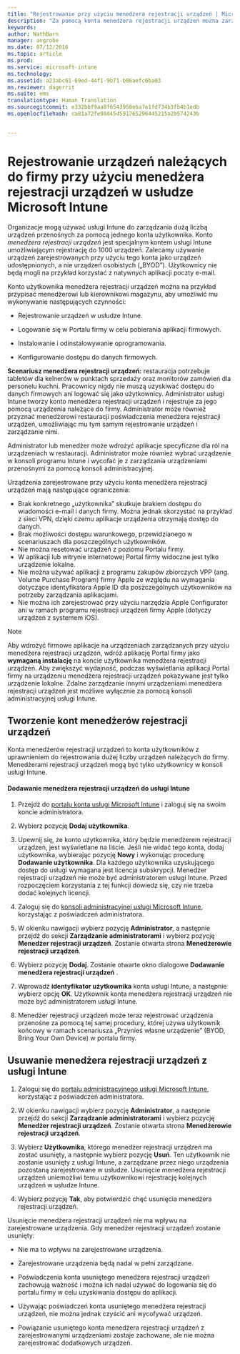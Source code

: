 ```yaml
---
title: "Rejestrowanie przy użyciu menedżera rejestracji urządzeń | Microsoft Intune"
description: "Za pomocą konta menedżera rejestracji urządzeń można zarządzać dużą liczbą współdzielonych firmowych urządzeń przenośnych za pomocą jednego konta użytkownika."
keywords: 
author: NathBarn
manager: angrobe
ms.date: 07/12/2016
ms.topic: article
ms.prod: 
ms.service: microsoft-intune
ms.technology: 
ms.assetid: a23abc61-69ed-44f1-9b71-b86aefc6ba03
ms.reviewer: dagerrit
ms.suite: ems
translationtype: Human Translation
ms.sourcegitcommit: e332bbf9aa8f6543950eba7e1fd734b3fb4b1edb
ms.openlocfilehash: ca81a72fe98d454591765296445215a2b574243b


---
```



# Rejestrowanie urządzeń należących do firmy przy użyciu menedżera rejestracji urządzeń w usłudze Microsoft Intune
Organizacje mogą używać usługi Intune do zarządzania dużą liczbą urządzeń przenośnych za pomocą jednego konta użytkownika. Konto *menedżera rejestracji urządzeń* jest specjalnym kontem usługi Intune umożliwiającym rejestrację do 1000 urządzeń. Zalecamy używanie urządzeń zarejestrowanych przy użyciu tego konta jako urządzeń udostępnionych, a nie urządzeń osobistych („BYOD”). Użytkownicy nie będą mogli na przykład korzystać z natywnych aplikacji poczty e-mail.

Konto użytkownika menedżera rejestracji urządzeń można na przykład przypisać menedżerowi lub kierownikowi magazynu, aby umożliwić mu wykonywanie następujących czynności:

-   Rejestrowanie urządzeń w usłudze Intune.

-   Logowanie się w Portalu firmy w celu pobierania aplikacji firmowych.

-   Instalowanie i odinstalowywanie oprogramowania.

-   Konfigurowanie dostępu do danych firmowych.


**Scenariusz menedżera rejestracji urządzeń:** restauracja potrzebuje tabletów dla kelnerów w punktach sprzedaży oraz monitorów zamówień dla personelu kuchni. Pracownicy nigdy nie muszą uzyskiwać dostępu do danych firmowych ani logować się jako użytkownicy. Administrator usługi Intune tworzy konto menedżera rejestracji urządzeń i rejestruje za jego pomocą urządzenia należące do firmy. Administrator może również przyznać menedżerowi restauracji poświadczenia menedżera rejestracji urządzeń, umożliwiając mu tym samym rejestrowanie urządzeń i zarządzanie nimi.

Administrator lub menedżer może wdrożyć aplikacje specyficzne dla ról na urządzeniach w restauracji. Administrator może również wybrać urządzenie w konsoli programu Intune i wycofać je z zarządzania urządzeniami przenośnymi za pomocą konsoli administracyjnej.

Urządzenia zarejestrowane przy użyciu konta menedżera rejestracji urządzeń mają następujące ograniczenia:
  - Brak konkretnego „użytkownika” skutkuje brakiem dostępu do wiadomości e-mail i danych firmy. Można jednak skorzystać na przykład z sieci VPN, dzięki czemu aplikacje urządzenia otrzymają dostęp do danych.
  - Brak możliwości dostępu warunkowego, przewidzianego w scenariuszach dla poszczególnych użytkowników.
  - Nie można resetować urządzeń z poziomu Portalu firmy.
  - W aplikacji lub witrynie internetowej Portal firmy widoczne jest tylko urządzenie lokalne.
  - Nie można używać aplikacji z programu zakupów zbiorczych VPP (ang. Volume Purchase Program) firmy Apple ze względu na wymagania dotyczące identyfikatora Apple ID dla poszczególnych użytkowników na potrzeby zarządzania aplikacjami.
  - Nie można ich zarejestrować przy użyciu narzędzia Apple Configurator ani w ramach programu rejestracji urządzeń firmy Apple (dotyczy urządzeń z systemem iOS).

> [!NOTE]
> Aby wdrożyć firmowe aplikacje na urządzeniach zarządzanych przy użyciu menedżera rejestracji urządzeń, wdróż aplikację Portal firmy jako **wymaganą instalację** na koncie użytkownika menedżera rejestracji urządzeń.
> Aby zwiększyć wydajność, podczas wyświetlania aplikacji Portal firmy na urządzeniu menedżera rejestracji urządzeń pokazywane jest tylko urządzenie lokalne. Zdalne zarządzanie innymi urządzeniami menedżera rejestracji urządzeń jest możliwe wyłącznie za pomocą konsoli administracyjnej usługi Intune.

## Tworzenie kont menedżerów rejestracji urządzeń
Konta menedżerów rejestracji urządzeń to konta użytkowników z uprawnieniem do rejestrowania dużej liczby urządzeń należących do firmy. Menedżerami rejestracji urządzeń mogą być tylko użytkownicy w konsoli usługi Intune.

#### Dodawanie menedżera rejestracji urządzeń do usługi Intune

1.  Przejdź do [portalu konta usługi Microsoft Intune](http://go.microsoft.com/fwlink/?LinkId=698854) i zaloguj się na swoim koncie administratora.

2.  Wybierz pozycję **Dodaj użytkownika**.

3.  Upewnij się, że konto użytkownika, który będzie menedżerem rejestracji urządzeń, jest wyświetlane na liście. Jeśli nie widać tego konta, dodaj użytkownika, wybierając pozycję **Nowy** i wykonując procedurę **Dodawanie użytkownika**. Dla każdego użytkownika uzyskującego dostęp do usługi wymagana jest licencja subskrypcji. Menedżer rejestracji urządzeń nie może być administratorem usługi Intune. Przed rozpoczęciem korzystania z tej funkcji dowiedz się, czy nie trzeba dodać kolejnych licencji.

4.  Zaloguj się do [konsoli administracyjnej usługi Microsoft Intune](http://manage.microsoft.com), korzystając z poświadczeń administratora.

5.  W okienku nawigacji wybierz pozycję **Administrator**, a następnie przejdź do sekcji **Zarządzanie administratorami** i wybierz pozycję **Menedżer rejestracji urządzeń**. Zostanie otwarta strona **Menedżerowie rejestracji urządzeń**.

6.  Wybierz pozycję **Dodaj**. Zostanie otwarte okno dialogowe **Dodawanie menedżera rejestracji urządzeń** .

7.  Wprowadź **identyfikator użytkownika** konta usługi Intune, a następnie wybierz opcję **OK**. Użytkownik konta menedżera rejestracji urządzeń nie może być administratorem usługi Intune.

8.  Menedżer rejestracji urządzeń może teraz rejestrować urządzenia przenośne za pomocą tej samej procedury, której używa użytkownik końcowy w ramach scenariusza „Przynieś własne urządzenie” (BYOD, Bring Your Own Device) w portalu firmy.

## Usuwanie menedżera rejestracji urządzeń z usługi Intune

1.  Zaloguj się do [portalu administracyjnego usługi Microsoft Intune](http://manage.microsoft.com), korzystając z poświadczeń administratora.

2.  W okienku nawigacji wybierz pozycję **Administrator**, a następnie przejdź do sekcji **Zarządzanie administratorami** i wybierz pozycję **Menedżer rejestracji urządzeń**. Zostanie otwarta strona **Menedżerowie rejestracji urządzeń**.

3.  Wybierz **Użytkownika**, którego menedżer rejestracji urządzeń ma zostać usunięty, a następnie wybierz pozycję **Usuń**. Ten użytkownik nie zostanie usunięty z usługi Intune, a zarządzane przez niego urządzenia pozostaną zarejestrowane w usłudze. Usunięcie menedżera rejestracji urządzeń uniemożliwi temu użytkownikowi rejestrację kolejnych urządzeń w usłudze Intune.

4.  Wybierz pozycję **Tak**, aby potwierdzić chęć usunięcia menedżera rejestracji urządzeń.

Usunięcie menedżera rejestracji urządzeń nie ma wpływu na zarejestrowane urządzenia. Gdy menedżer rejestracji urządzeń zostanie usunięty:

-   Nie ma to wpływu na zarejestrowane urządzenia.

-   Zarejestrowane urządzenia będą nadal w pełni zarządzane.

-   Poświadczenia konta usuniętego menedżera rejestracji urządzeń zachowują ważność i można ich nadal używać do logowania się do portalu firmy w celu uzyskiwania dostępu do aplikacji.

-   Używając poświadczeń konta usuniętego menedżera rejestracji urządzeń, nie można jednak czyścić ani wycofywać urządzeń.

-   Powiązanie usuniętego konta menedżera rejestracji urządzeń z zarejestrowanymi urządzeniami zostaje zachowane, ale nie można zarejestrować dodatkowych urządzeń.



<!--HONumber=Sep16_HO1-->


